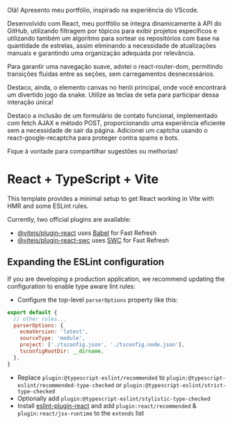 

Olá! Apresento meu portfólio, inspirado na experiência do VScode.

Desenvolvido com React, meu portfólio se integra dinamicamente à API do GitHub, utilizando filtragem por tópicos para exibir projetos específicos e utilizando também um algoritmo para sortear os repositórios com base na quantidade de estrelas, assim eliminando a necessidade de atualizações manuais e garantindo uma organização adequada por relevância.

Para garantir uma navegação suave, adotei o react-router-dom, permitindo transições fluidas entre as seções, sem carregamentos desnecessários.

Destaco, ainda, o elemento canvas no herói principal, onde você encontrará um divertido jogo da snake. Utilize as teclas de seta para participar dessa interação única!

Destaco a inclusão de um formulário de contato funcional, implementado com fetch AJAX e método POST, proporcionando uma experiência eficiente sem a necessidade de sair da página. Adicionei um captcha usando o react-google-recaptcha para proteger contra spams e bots.

Fique à vontade para compartilhar sugestões ou melhorias!





# React + TypeScript + Vite

This template provides a minimal setup to get React working in Vite with HMR and some ESLint rules.

Currently, two official plugins are available:

- [@vitejs/plugin-react](https://github.com/vitejs/vite-plugin-react/blob/main/packages/plugin-react/README.md) uses [Babel](https://babeljs.io/) for Fast Refresh
- [@vitejs/plugin-react-swc](https://github.com/vitejs/vite-plugin-react-swc) uses [SWC](https://swc.rs/) for Fast Refresh

## Expanding the ESLint configuration

If you are developing a production application, we recommend updating the configuration to enable type aware lint rules:

- Configure the top-level `parserOptions` property like this:

```js
export default {
  // other rules...
  parserOptions: {
    ecmaVersion: 'latest',
    sourceType: 'module',
    project: ['./tsconfig.json', './tsconfig.node.json'],
    tsconfigRootDir: __dirname,
  },
}
```

- Replace `plugin:@typescript-eslint/recommended` to `plugin:@typescript-eslint/recommended-type-checked` or `plugin:@typescript-eslint/strict-type-checked`
- Optionally add `plugin:@typescript-eslint/stylistic-type-checked`
- Install [eslint-plugin-react](https://github.com/jsx-eslint/eslint-plugin-react) and add `plugin:react/recommended` & `plugin:react/jsx-runtime` to the `extends` list
